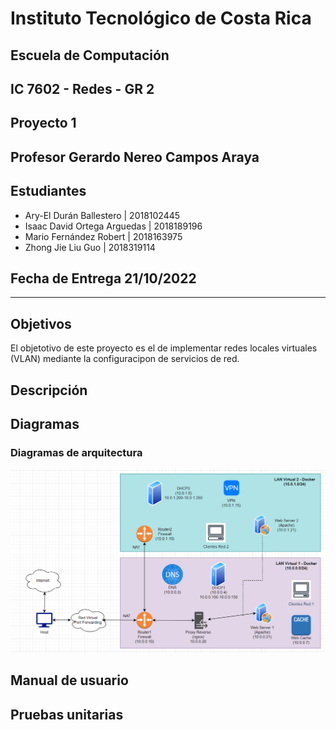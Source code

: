# Instituto Tecnológico de Costa Rica  
## Escuela de Computación  
## IC 7602 - Redes - GR 2  
## Proyecto 1
## Profesor Gerardo Nereo Campos Araya  
## Estudiantes

- Ary-El Durán Ballestero | 2018102445
- Isaac David Ortega Arguedas | 2018189196
- Mario Fernández Robert | 2018163975
- Zhong Jie Liu Guo | 2018319114

## Fecha de Entrega 21/10/2022
---

## Objetivos
El objetotivo de este proyecto es el de implementar redes locales virtuales (VLAN) mediante la configuracipon de servicios de red.
## Descripción

## Diagramas 
### Diagramas de arquitectura
![image](./arquitectura)
## Manual de usuario
## Pruebas unitarias